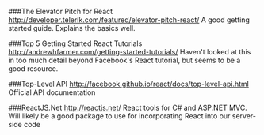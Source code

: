 ###The Elevator Pitch for React
<http://developer.telerik.com/featured/elevator-pitch-react/>
A good getting started guide. Explains the basics well.

###Top 5 Getting Started React Tutorials
<http://andrewhfarmer.com/getting-started-tutorials/>
Haven't looked at this in too much detail beyond Facebook's React tutorial, but seems to be a good resource.

###Top-Level API
<http://facebook.github.io/react/docs/top-level-api.html>
Official API documentation

###ReactJS.Net
<http://reactjs.net/>
React tools for C# and ASP.NET MVC. Will likely be a good package to use for incorporating React into our server-side code